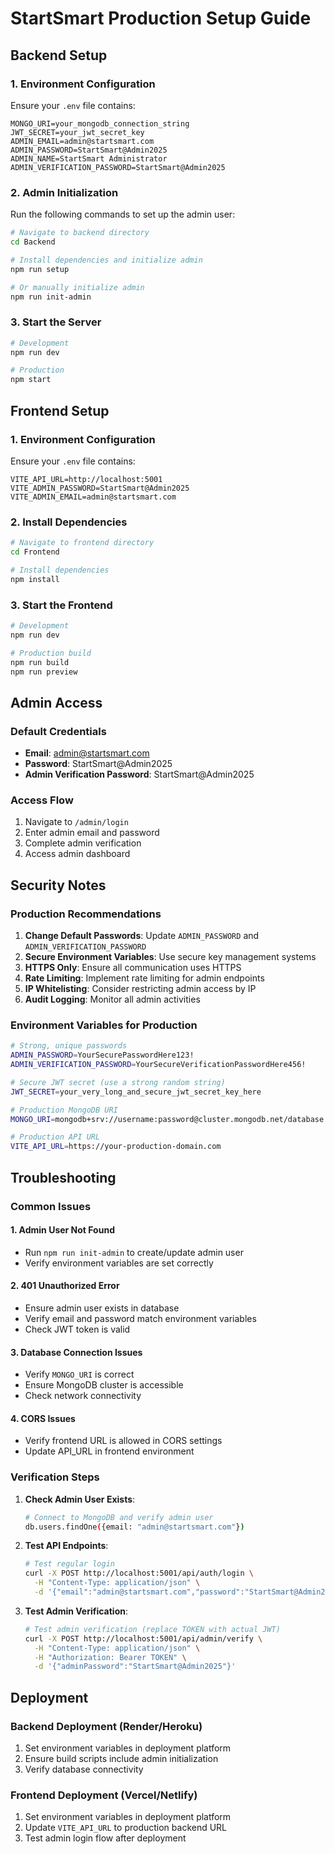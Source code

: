 # StartSmart Production Setup Guide

## Backend Setup

### 1. Environment Configuration
Ensure your `.env` file contains:
```
MONGO_URI=your_mongodb_connection_string
JWT_SECRET=your_jwt_secret_key
ADMIN_EMAIL=admin@startsmart.com
ADMIN_PASSWORD=StartSmart@Admin2025
ADMIN_NAME=StartSmart Administrator
ADMIN_VERIFICATION_PASSWORD=StartSmart@Admin2025
```

### 2. Admin Initialization
Run the following commands to set up the admin user:

```bash
# Navigate to backend directory
cd Backend

# Install dependencies and initialize admin
npm run setup

# Or manually initialize admin
npm run init-admin
```

### 3. Start the Server
```bash
# Development
npm run dev

# Production
npm start
```

## Frontend Setup

### 1. Environment Configuration
Ensure your `.env` file contains:
```
VITE_API_URL=http://localhost:5001
VITE_ADMIN_PASSWORD=StartSmart@Admin2025
VITE_ADMIN_EMAIL=admin@startsmart.com
```

### 2. Install Dependencies
```bash
# Navigate to frontend directory
cd Frontend

# Install dependencies
npm install
```

### 3. Start the Frontend
```bash
# Development
npm run dev

# Production build
npm run build
npm run preview
```

## Admin Access

### Default Credentials
- **Email**: admin@startsmart.com
- **Password**: StartSmart@Admin2025
- **Admin Verification Password**: StartSmart@Admin2025

### Access Flow
1. Navigate to `/admin/login`
2. Enter admin email and password
3. Complete admin verification
4. Access admin dashboard

## Security Notes

### Production Recommendations
1. **Change Default Passwords**: Update `ADMIN_PASSWORD` and `ADMIN_VERIFICATION_PASSWORD`
2. **Secure Environment Variables**: Use secure key management systems
3. **HTTPS Only**: Ensure all communication uses HTTPS
4. **Rate Limiting**: Implement rate limiting for admin endpoints
5. **IP Whitelisting**: Consider restricting admin access by IP
6. **Audit Logging**: Monitor all admin activities

### Environment Variables for Production
```bash
# Strong, unique passwords
ADMIN_PASSWORD=YourSecurePasswordHere123!
ADMIN_VERIFICATION_PASSWORD=YourSecureVerificationPasswordHere456!

# Secure JWT secret (use a strong random string)
JWT_SECRET=your_very_long_and_secure_jwt_secret_key_here

# Production MongoDB URI
MONGO_URI=mongodb+srv://username:password@cluster.mongodb.net/database

# Production API URL
VITE_API_URL=https://your-production-domain.com
```

## Troubleshooting

### Common Issues

#### 1. Admin User Not Found
- Run `npm run init-admin` to create/update admin user
- Verify environment variables are set correctly

#### 2. 401 Unauthorized Error
- Ensure admin user exists in database
- Verify email and password match environment variables
- Check JWT token is valid

#### 3. Database Connection Issues
- Verify `MONGO_URI` is correct
- Ensure MongoDB cluster is accessible
- Check network connectivity

#### 4. CORS Issues
- Verify frontend URL is allowed in CORS settings
- Update API_URL in frontend environment

### Verification Steps

1. **Check Admin User Exists**:
   ```bash
   # Connect to MongoDB and verify admin user
   db.users.findOne({email: "admin@startsmart.com"})
   ```

2. **Test API Endpoints**:
   ```bash
   # Test regular login
   curl -X POST http://localhost:5001/api/auth/login \
     -H "Content-Type: application/json" \
     -d '{"email":"admin@startsmart.com","password":"StartSmart@Admin2025"}'
   ```

3. **Test Admin Verification**:
   ```bash
   # Test admin verification (replace TOKEN with actual JWT)
   curl -X POST http://localhost:5001/api/admin/verify \
     -H "Content-Type: application/json" \
     -H "Authorization: Bearer TOKEN" \
     -d '{"adminPassword":"StartSmart@Admin2025"}'
   ```

## Deployment

### Backend Deployment (Render/Heroku)
1. Set environment variables in deployment platform
2. Ensure build scripts include admin initialization
3. Verify database connectivity

### Frontend Deployment (Vercel/Netlify)
1. Set environment variables in deployment platform
2. Update `VITE_API_URL` to production backend URL
3. Test admin login flow after deployment
